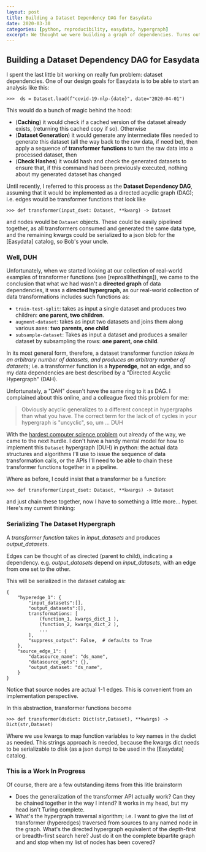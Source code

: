 ```yaml
---
layout: post
title: Building a Dataset Dependency DAG for Easydata
date: 2020-03-30
categories: [python, reproducibility, easydata, hypergraph]
excerpt: We thought we were building a graph of dependencies. Turns out we had a hypergraph.
---
```


## Building a Dataset Dependency DAG for Easydata

I spent the last little bit working on really fun problem: dataset dependencies. One of our design goals for Easydata is to be able to start an analysis like this:

```
>>>  ds = Dataset.load(f"covid-19-nlp-{date}", date="2020-04-01")
```

This would do a bunch of magic behind the hood:

* (**Caching**) it would check if a cached version of the dataset already exists, (returning this cached copy if so). Otherwise
* (**Dataset Generation**) it would generate any intermediate files needed to generate this dataset (all the way back to the raw data, if need be), then apply a sequence of **transformer functions** to turn the raw data into a processed dataset, then
* (**Check Hashes**) it would hash and check the generated datasets to ensure that, if this command had been previously executed, nothing about my generated dataset has changed

Until recently, I referred to this process as the **Dataset Dependency DAG**, assuming that it would be implemented as a directed acyclic graph (DAG); i.e. edges would be transformer functions that look like

```
>>> def transformer(input_dset: Dataset, **kwarg) -> Dataset
```
and nodes would be `Dataset` objects. These could be easily pipelined together, as all transformers consumed and generated the same data type, and the remaining kwargs could be serialized to a json blob for the [Easydata] catalog, so Bob's your uncle.

### Well, DUH

Unfortunately, when we started looking at our collection of real-world examples of transformer functions (see [reproallthethings]), we came to the conclusion that what we had wasn't a **directed graph** of data dependencies, it was a **directed hypergraph**, as our real-world collection of data transformations includes such functions as:

* `train-test-split`: takes as input a single dataset and produces two children: **one parent, two children**.
* `augment-dataset`: takes as input two datasets and joins them along various axes: **two parents, one child**
* `subsample-dataset`: Takes as input a dataset and produces a smaller dataset by subsampling the rows: **one parent, one child**.

In its most general form, therefore, a dataset transformer function *takes in an arbitrary number of datasets, and produces an arbitrary number of datasets*; i.e. a transformer function is a **hyperedge**, not an edge, and so my data dependencies are best described by a "Directed Acyclic Hypergraph" (DAH).

Unfortunately, a "DAH" doesn't have the same ring to it as DAG. I complained about this online, and a colleague fixed this problem for me:

> Obviously acyclic generalizes to a different concept in hypergraphs than what you have. The correct term for the lack of of cycles in your hypergraph is "uncyclic", so, um ... DUH

With the [hardest computer science problem][naming] out already of the way, we came to the next hurdle. I don't have a handy mental model for how to implement this `Dataset` hypergraph (DUH) in python: the actual data structures and algorithms I'll use to issue the sequence of data transformation calls, or the APIs I'll need to be able to chain these transformer functions together in a pipeline.

[naming]: https://martinfowler.com/bliki/TwoHardThings.html

Where as before, I could insist that a transformer be a function:
```
>>> def transformer(input_dset: Dataset, **kwargs) -> Dataset
```
and just chain these together, now I have to something a little more... hyper.
Here's my current thinking:

### Serializing The Dataset Hypergraph

A *transformer function* takes in *input_datasets* and produces *output_datasets*.

Edges can be thought of as directed (parent to child), indicating a dependency. e.g. *output_datasets* depend on *input_datasets*, with an edge from one set to the other.

This will be serialized in the dataset catalog as:
```
{
    "hyperedge_1": {
        "input_datasets":[],
        "output_datasets":[],
        transformations: [
            (function_1, kwargs_dict_1 ),
            (function_2, kwargs_dict_2 ),
            ...
        ],
        "suppress_output": False,  # defaults to True
    },
    "source_edge_1": {
        "datasource_name": "ds_name",
        "datasource_opts": {},
        "output_dataset: "ds_name",
    }
}
```
Notice that source nodes are actual 1-1 edges. This is convenient from an implementation perspective.

In this abstraction, transformer functions become
```
>>> def transformer(dsdict: Dict(str,Dataset), **kwargs) -> Dict(str,Dataset)
```
Where we use kwargs to map function variables to key names in the dsdict as needed. This strings approach is needed, because the kwargs dict needs to be serializable to disk (as a json dump) to be used in the [Easydata] catalog.

### This is a Work In Progress
Of course, there are a few outstanding items from this litle brainstorm

* Does the generalization of the transformer API actually work? Can they be chained together in the way I intend? It works in my head, but my head isn't Turing complete.
* What's the hypergraph traversal algorithm; i.e. I want to give the list of transformer (hyperedges) traversed from sources to any named node in the graph. What's the directed hypergraph equivalent of the depth-first or breadth-first search here? Just do it on the complete bipartite graph and and stop when my list of nodes has been covered?
